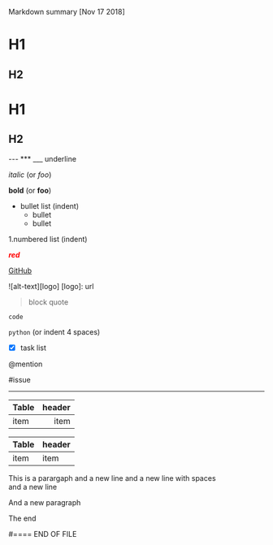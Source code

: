 Markdown summary [Nov 17 2018]
# H1

## H2

H1
==

H2
--

--- *** ___  underline

*italic*  (or _foo_)

**bold**  (or __foo__)

* bullet list (indent)
  - bullet
  + bullet

1.numbered list (indent)

<span style="color:red">**_red_**</span>

[GitHub](http://github.com)

![alt-text][logo]
[logo]: url

> block quote

`code`

``` python ```   (or indent 4 spaces)

- [x] task list

@mention

#issue

----------------------------

| Table   | header |
| ------- | ------: |
| item    | item |


Table  | header
-------| ------
item   | item


This is a parargaph
and a new line
and a new line with spaces   
and a new line

And a new paragraph

The end

#==== END OF FILE

